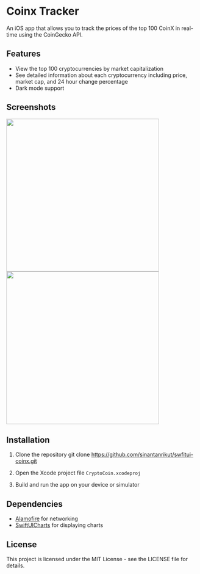 # Coinx Tracker

An iOS app that allows you to track the prices of the top 100 CoinX in real-time using the CoinGecko API. 

## Features

- View the top 100 cryptocurrencies by market capitalization
- See detailed information about each cryptocurrency including price, market cap, and 24 hour change percentage
- Dark mode support

## Screenshots
<img src="https://i.ibb.co/23QD0fM/Simulator-Screen-Shot-i-Phone-13-Pro-2023-02-18-at-08-42-12.png" width="400">
<img src="https://i.ibb.co/MhkxkVY/Simulator-Screen-Shot-i-Phone-13-Pro-2023-02-18-at-08-42-24.png" width="400">


## Installation

1. Clone the repository
git clone https://github.com/sinantanrikut/swfitui-coinx.git

2. Open the Xcode project file `CryptoCoin.xcodeproj`
3. Build and run the app on your device or simulator

## Dependencies

- [Alamofire](https://github.com/Alamofire/Alamofire) for networking
- [SwiftUICharts](https://github.com/AppPear/ChartView) for displaying charts

## License

This project is licensed under the MIT License - see the LICENSE file for details.
